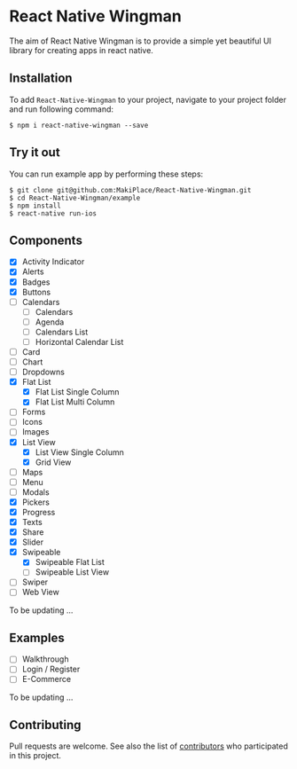 # React Native Wingman

The aim of React Native Wingman is to provide a simple yet beautiful UI library for creating apps in react native.

## Installation

To add `React-Native-Wingman` to your project, navigate to your project folder and run following command:

```
$ npm i react-native-wingman --save
```

## Try it out

You can run example app by performing these steps:

```
$ git clone git@github.com:MakiPlace/React-Native-Wingman.git
$ cd React-Native-Wingman/example
$ npm install
$ react-native run-ios
```

## Components

- [x] Activity Indicator
- [x] Alerts
- [x] Badges
- [x] Buttons
- [ ] Calendars
  - [ ] Calendars
  - [ ] Agenda
  - [ ] Calendars List
  - [ ] Horizontal Calendar List
- [ ] Card
- [ ] Chart
- [ ] Dropdowns
- [x] Flat List
  - [x] Flat List Single Column
  - [x] Flat List Multi Column
- [ ] Forms
- [ ] Icons
- [ ] Images
- [x] List View
  - [x] List View Single Column
  - [x] Grid View
- [ ] Maps
- [ ] Menu
- [ ] Modals
- [x] Pickers
- [x] Progress
- [x] Texts
- [x] Share
- [x] Slider
- [x] Swipeable
  - [x] Swipeable Flat List
  - [ ] Swipeable List View
- [ ] Swiper
- [ ] Web View

To be updating ...

## Examples

- [ ] Walkthrough
- [ ] Login / Register
- [ ] E-Commerce

To be updating ...

## Contributing

Pull requests are welcome. See also the list of [contributors](https://github.com/MakiPlace/React-Native-Wingman/contributors) who participated in this project.
